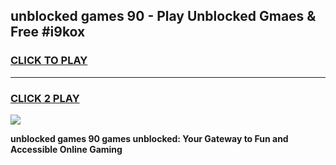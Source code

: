 
## unblocked games 90 - Play Unblocked Gmaes & Free #i9kox
<h3>
<a href="https://news.freeplayer.one?title=unblocked_games_90&ref=03M">CLICK TO PLAY</a></h3>
<hr>

<h3>
<a href="https://news.freeplayer.one?title=unblocked_games_90&ref=03M">CLICK 2 PLAY</a>
  
</h3>

<a href="https://news.freeplayer.one?title=unblocked_games_90&ref=03M"><img src="https://clearcache.store/games.png"></a>


**unblocked games 90 games unblocked: Your Gateway to Fun and Accessible Online Gaming**
